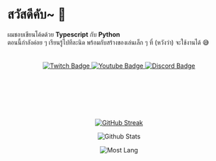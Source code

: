 <h1>สวัสดีคับ~ 👋</h1>

<p align="left">
ผมชอบเขียนโค้ดด้วย <b>Typescript</b> กับ <b>Python</b><br>
ตอนนี้กำลังค่อย ๆ เรียนรู้ไปทีละนิด พร้อมกับสร้างของเล่นเล็ก ๆ ที่ (หวังว่า) จะใช้งานได้ 😅
</p>

<div id="badges" align="center" style="margin-top:35px;">
  <a href="https://twitch.tv/LaziestPeach">
    <img src="https://img.shields.io/badge/Twitch-purple?style=for-the-badge&logo=twitch&logoColor=white" alt="Twitch Badge"/>
  </a>
  <a href="https://youtube.com/@laziestpeach">
    <img src="https://img.shields.io/badge/YouTube-red?style=for-the-badge&logo=youtube&logoColor=white" alt="Youtube Badge"/>
  </a>
  </a>
  <a href="https://discord.gg/8jxUxdDzgd">
    <img src="https://img.shields.io/badge/discord-darkblue?style=for-the-badge&logo=discord&logoColor=white" alt="Discord Badge"/>
  </a>
</div>

<br />
<div align="center" style="margin-top:95px;">

  [![GitHub Streak](https://github-readme-streak-stats.herokuapp.com?user=laziestpeach&theme=tokyonight&date_format=j%20M%5B%20Y%5D)](https://git.io/streak-stats)

  ![Github Stats](https://github-readme-stats.vercel.app/api?username=laziestpeach&show_icons=true&theme=tokyonight&hide=["issues"])

  ![Most Lang](https://github-readme-stats.vercel.app/api/top-langs?username=laziestpeach&show_icons=true&theme=tokyonight&layout=compact)

</div>
